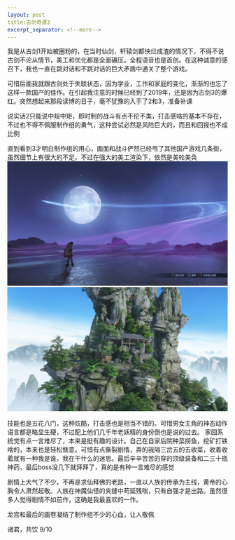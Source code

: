 ```yaml
---
layout: post
title:古剑奇谭3
excerpt_separator: <!--more-->
---
```

我是从古剑1开始被圈粉的，在当时仙剑，轩辕剑都快烂成渣的情况下，不得不说古剑不论从情节，美工和优化都是全面碾压。全程语音也是首创。在这种诚意的感召下，我也一直在跳对话和不跳对话的巨大矛盾中通关了整个游戏。

可惜后面我就跟古剑处于失联状态，因为学业，工作和家庭的变化，渐渐的也忘了这样一款国产的佳作。在引起我注意的时候已经到了2019年，还是因为古剑3的爆红。突然想起来那段读博的日子，毫不犹豫的入手了2和3，准备补课
<!--more-->

说实话2只能说中规中矩，即时制的战斗有点不伦不类，打击感啥的基本不存在，不过也不得不佩服制作组的勇气，这种尝试必然是风险巨大的，而且和回报也不成比例

直到看到3才明白制作组的用心，画面和战斗俨然已经甩了其他国产游戏几条街，虽然细节上有很大的不足。不过在强大的美工渲染下，依然是美轮美奂
![screenshot1](/images/gujian-1.png)
![screenshot2](/images/gujian-2.png)

技能也是五花八门，这种炫酷，打击感也是相当不错的。可惜男女主角的神态动作语言都是略显生硬，不过配上他们几千年老妖精的身份倒也是说的过去。
家园系统觉有点一言难尽了，本来是挺有趣的设计。自己在自家后院种菜捞鱼，挖矿打铁啥的，本来也是轻松惬意。可惜有点撕裂剧情，弄的我隔三岔五的去收菜，收着收着就有一种我是谁，我在干什么的迷思。最后辛辛苦苦的穿的顶级装备和二三十瓶神药，最后boss没几下就拜拜了，真的是有种一言难尽的感觉

剧情上大气了不少，不再是求仙拜佛的老路，一直以人族的传承为主线，黄帝的心胸令人肃然起敬。人族在神魔仙怪的夹缝中苟延残喘，只有自强才是出路。虽然很多人觉得剧情不如前作，这确是我最喜欢的一作。

龙宫和最后的画卷凝结了制作组不少的心血，让人敬佩


诸君，共饮 9/10

